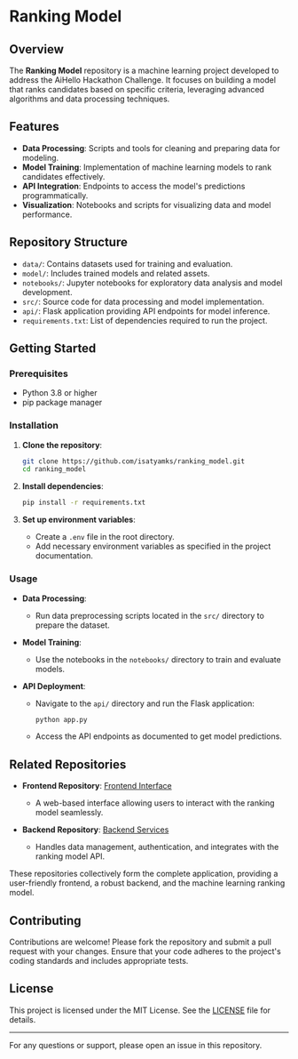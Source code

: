 # Ranking Model

## Overview

The **Ranking Model** repository is a machine learning project developed to address the AiHello Hackathon Challenge. It focuses on building a model that ranks candidates based on specific criteria, leveraging advanced algorithms and data processing techniques.

## Features

- **Data Processing**: Scripts and tools for cleaning and preparing data for modeling.
- **Model Training**: Implementation of machine learning models to rank candidates effectively.
- **API Integration**: Endpoints to access the model's predictions programmatically.
- **Visualization**: Notebooks and scripts for visualizing data and model performance.

## Repository Structure

- `data/`: Contains datasets used for training and evaluation.
- `model/`: Includes trained models and related assets.
- `notebooks/`: Jupyter notebooks for exploratory data analysis and model development.
- `src/`: Source code for data processing and model implementation.
- `api/`: Flask application providing API endpoints for model inference.
- `requirements.txt`: List of dependencies required to run the project.

## Getting Started

### Prerequisites

- Python 3.8 or higher
- pip package manager

### Installation

1. **Clone the repository**:
   ```bash
   git clone https://github.com/isatyamks/ranking_model.git
   cd ranking_model
   ```

2. **Install dependencies**:
   ```bash
   pip install -r requirements.txt
   ```

3. **Set up environment variables**:
   - Create a `.env` file in the root directory.
   - Add necessary environment variables as specified in the project documentation.

### Usage

- **Data Processing**:
  - Run data preprocessing scripts located in the `src/` directory to prepare the dataset.

- **Model Training**:
  - Use the notebooks in the `notebooks/` directory to train and evaluate models.

- **API Deployment**:
  - Navigate to the `api/` directory and run the Flask application:
    ```bash
    python app.py
    ```
  - Access the API endpoints as documented to get model predictions.

## Related Repositories

- **Frontend Repository**: [Frontend Interface](https://github.com/shaurya-bajpai/Nexux)
  - A web-based interface allowing users to interact with the ranking model seamlessly.

- **Backend Repository**: [Backend Services](https://github.com/anmol420/nexux_backend)
  - Handles data management, authentication, and integrates with the ranking model API.

These repositories collectively form the complete application, providing a user-friendly frontend, a robust backend, and the machine learning ranking model.

## Contributing

Contributions are welcome! Please fork the repository and submit a pull request with your changes. Ensure that your code adheres to the project's coding standards and includes appropriate tests.

## License

This project is licensed under the MIT License. See the [LICENSE](LICENSE) file for details.

---

For any questions or support, please open an issue in this repository.

